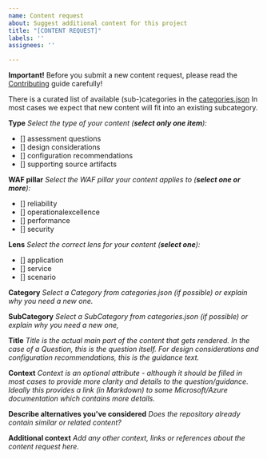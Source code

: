 ```yaml
---
name: Content request
about: Suggest additional content for this project
title: "[CONTENT REQUEST]"
labels: ''
assignees: ''

---
```


**Important!** Before you submit a new content request, please read the [Contributing](/Azure/WellArchitected-Assessment/blob/main/Contributing.md) guide carefully!

There is a curated list of available (sub-)categories in the [categories.json](/Azure/WellArchitected-Assessment/blob/main/data/categories.json) In most cases we expect that new content will fit into an existing subcategory.

**Type**
_Select the type of your content (**select only one item**):_
<!-- [Hint] Insert an 'x' into one of the checkboxes below -->

* [] assessment questions
* [] design considerations
* [] configuration recommendations
* [] supporting source artifacts

**WAF pillar**
_Select the WAF pillar your content applies to (**select one or more**):_
<!-- [Hint] Insert an 'x' into one of the checkboxes below -->
* [] reliability
* [] operationalexcellence
* [] performance
* [] security

**Lens**
_Select the correct lens for your content (**select one**):_
<!-- [Hint] Insert an 'x' into one of the checkboxes below -->
* [] application
* [] service
* [] scenario

**Category**
_Select a Category from categories.json (if possible) or explain why you need a new one._

**SubCategory**
_Select a SubCategory from categories.json (if possible) or explain why you need a new one,_

**Title**
_Title is the actual main part of the content that gets rendered. In the case of a Question, this is the question itself. For design considerations and configuration recommendations, this is the guidance text._
<!-- [Hint] Please plaintext for the title only. -->

**Context**
_Context is an optional attribute - although it should be filled in most cases to provide more clarity and details to the question/guidance. Ideally this provides a link (in Markdown) to some Microsoft/Azure documentation which contains more details._
<!-- Your Content can contain Markdown -->

**Describe alternatives you've considered**
_Does the repository already contain similar or related content?_

**Additional context**
_Add any other context, links or references about the content request here._
